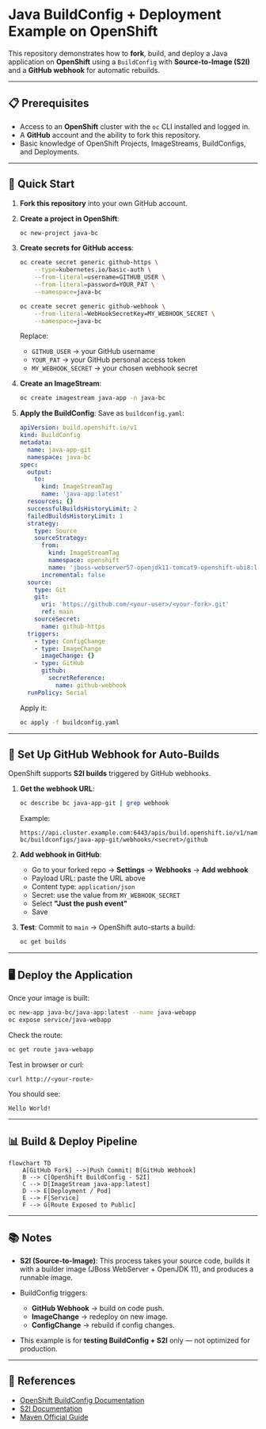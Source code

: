 # Java BuildConfig + Deployment Example on OpenShift

This repository demonstrates how to **fork**, build, and deploy a Java application on **OpenShift** using a `BuildConfig` with **Source-to-Image (S2I)** and a **GitHub webhook** for automatic rebuilds.

---

## 📋 Prerequisites

- Access to an **OpenShift** cluster with the `oc` CLI installed and logged in.
- A **GitHub** account and the ability to fork this repository.
- Basic knowledge of OpenShift Projects, ImageStreams, BuildConfigs, and Deployments.

---

## 🚀 Quick Start

1. **Fork this repository** into your own GitHub account.

2. **Create a project in OpenShift**:
   ```bash
   oc new-project java-bc
   ```

3. **Create secrets for GitHub access**:

   ```bash
   oc create secret generic github-https \
       --type=kubernetes.io/basic-auth \
       --from-literal=username=GITHUB_USER \
       --from-literal=password=YOUR_PAT \
       --namespace=java-bc
   ```

   ```bash
   oc create secret generic github-webhook \
       --from-literal=WebHookSecretKey=MY_WEBHOOK_SECRET \
       --namespace=java-bc
   ```

   Replace:

   * `GITHUB_USER` → your GitHub username
   * `YOUR_PAT` → your GitHub personal access token
   * `MY_WEBHOOK_SECRET` → your chosen webhook secret

4. **Create an ImageStream**:

   ```bash
   oc create imagestream java-app -n java-bc
   ```

5. **Apply the BuildConfig**:
   Save as `buildconfig.yaml`:

   ```yaml
   apiVersion: build.openshift.io/v1
   kind: BuildConfig
   metadata:
     name: java-app-git
     namespace: java-bc
   spec:
     output:
       to:
         kind: ImageStreamTag
         name: 'java-app:latest'
     resources: {}
     successfulBuildsHistoryLimit: 2
     failedBuildsHistoryLimit: 1
     strategy:
       type: Source
       sourceStrategy:
         from:
           kind: ImageStreamTag
           namespace: openshift
           name: 'jboss-webserver57-openjdk11-tomcat9-openshift-ubi8:latest'
         incremental: false
     source:
       type: Git
       git:
         uri: 'https://github.com/<your-user>/<your-fork>.git'
         ref: main
       sourceSecret:
         name: github-https
     triggers:
       - type: ConfigChange
       - type: ImageChange
         imageChange: {}
       - type: GitHub
         github:
           secretReference:
             name: github-webhook
     runPolicy: Serial
   ```

   Apply it:

   ```bash
   oc apply -f buildconfig.yaml
   ```

---

## 🔔 Set Up GitHub Webhook for Auto-Builds

OpenShift supports **S2I builds** triggered by GitHub webhooks.

1. **Get the webhook URL**:

   ```bash
   oc describe bc java-app-git | grep webhook
   ```

   Example:

   ```
   https://api.cluster.example.com:6443/apis/build.openshift.io/v1/namespaces/java-bc/buildconfigs/java-app-git/webhooks/<secret>/github
   ```

2. **Add webhook in GitHub**:

   * Go to your forked repo → **Settings** → **Webhooks** → **Add webhook**
   * Payload URL: paste the URL above
   * Content type: `application/json`
   * Secret: use the value from `MY_WEBHOOK_SECRET`
   * Select **"Just the push event"**
   * Save

3. **Test**: Commit to `main` → OpenShift auto-starts a build:

   ```bash
   oc get builds
   ```

---

## 🖥 Deploy the Application

Once your image is built:

```bash
oc new-app java-bc/java-app:latest --name java-webapp
oc expose service/java-webapp
```

Check the route:

```bash
oc get route java-webapp
```

Test in browser or curl:

```bash
curl http://<your-route>
```

You should see:

```
Hello World!
```

---

## 📊 Build & Deploy Pipeline

```mermaid
flowchart TD
    A[GitHub Fork] -->|Push Commit| B[GitHub Webhook]
    B --> C[OpenShift BuildConfig - S2I]
    C --> D[ImageStream java-app:latest]
    D --> E[Deployment / Pod]
    E --> F[Service]
    F --> G[Route Exposed to Public]
```

---

## 📚 Notes

* **S2I (Source-to-Image)**: This process takes your source code, builds it with a builder image (JBoss WebServer + OpenJDK 11), and produces a runnable image.
* BuildConfig triggers:

  * **GitHub Webhook** → build on code push.
  * **ImageChange** → redeploy on new image.
  * **ConfigChange** → rebuild if config changes.
* This example is for **testing BuildConfig + S2I** only — not optimized for production.

---

## 🔗 References

* [OpenShift BuildConfig Documentation](https://docs.openshift.com/container-platform/latest/cicd/builds/understanding-buildconfigs.html)
* [S2I Documentation](https://docs.openshift.com/container-platform/latest/cicd/builds/understanding-image-builds.html)
* [Maven Official Guide](https://maven.apache.org/guides/)
